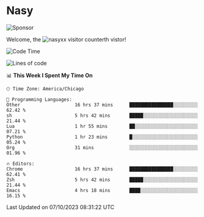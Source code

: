 # Nasy

<!--
<p align="center">
<img height="200" src="https://github-readme-stats.vercel.app/api?username=nasyxx&count_private=true&show_icons=true&theme=dracula&include_all_commits=true"/>
<img height="200" src="https://github-readme-stats.vercel.app/api/top-langs/?username=nasyxx&theme=dracula&hide=html,jupyter+notebook&count_private=true&show_icons=true"/>
</p>

  
----------------
-->

![Sponsor](https://img.shields.io/static/v1.svg?label=Sponsor&message=%E2%9D%A4&logo=GitHub&style=flat&color=pink)
 
Welcome, the ![nasyxx visitor counter](https://count.getloli.com/get/@nasyxx?theme=rule34)th vistor!
 
<!--START_SECTION:waka-->
![Code Time](http://img.shields.io/badge/Code%20Time-3%2C767%20hrs%2054%20mins-blue)

![Lines of code](https://img.shields.io/badge/From%20Hello%20World%20I%27ve%20Written-6.3%20million%20lines%20of%20code-blue)

📊 **This Week I Spent My Time On** 

```text
🕑︎ Time Zone: America/Chicago

💬 Programming Languages: 
Other                    16 hrs 37 mins      ████████████████░░░░░░░░░   62.42 % 
sh                       5 hrs 42 mins       █████░░░░░░░░░░░░░░░░░░░░   21.44 % 
Lua                      1 hr 55 mins        ██░░░░░░░░░░░░░░░░░░░░░░░   07.21 % 
Python                   1 hr 23 mins        █░░░░░░░░░░░░░░░░░░░░░░░░   05.24 % 
Org                      31 mins             ░░░░░░░░░░░░░░░░░░░░░░░░░   01.96 % 

🔥 Editors: 
Chrome                   16 hrs 37 mins      ████████████████░░░░░░░░░   62.41 % 
Zsh                      5 hrs 42 mins       █████░░░░░░░░░░░░░░░░░░░░   21.44 % 
Emacs                    4 hrs 18 mins       ████░░░░░░░░░░░░░░░░░░░░░   16.15 % 
```


 Last Updated on 07/10/2023 08:31:22 UTC
<!--END_SECTION:waka-->

<!-- ![visitors](https://visitor-badge.laobi.icu/badge?page_id=nasyxx.nasyxx) -->
